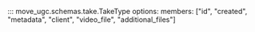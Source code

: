 ::: move_ugc.schemas.take.TakeType
    options:
        members: ["id", "created", "metadata", "client", "video_file", "additional_files"]